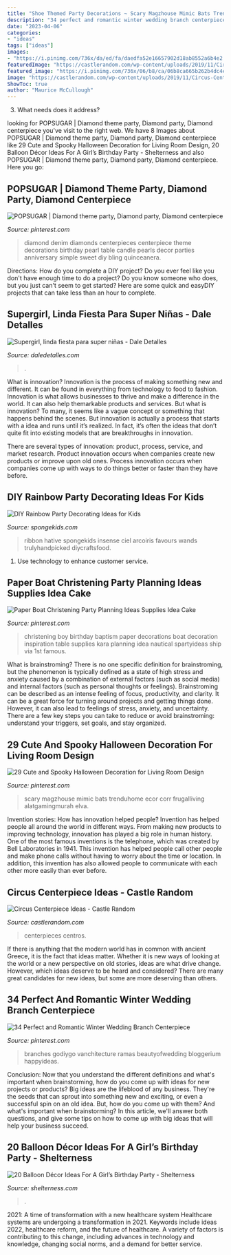 ```yaml
---
title: "Shoe Themed Party Decorations ~ Scary Magzhouse Mimic Bats Trenduhome Ecor Corr Frugalliving Alatgamingmurah Elva"
description: "34 perfect and romantic winter wedding branch centerpiece"
date: "2023-04-06"
categories:
- "ideas"
tags: ["ideas"]
images:
- "https://i.pinimg.com/736x/da/ed/fa/daedfa52e16657902d18ab8552a6b4e2.jpg"
featuredImage: "https://castlerandom.com/wp-content/uploads/2019/11/Circus-Centerpiece-4.jpg"
featured_image: "https://i.pinimg.com/736x/06/b8/ca/06b8ca665b262b4dc4e21760cc3ddb9d--diamond-decorations-diamond-centerpieces.jpg"
image: "https://castlerandom.com/wp-content/uploads/2019/11/Circus-Centerpiece-4.jpg"
ShowToc: true
author: "Maurice McCullough"
---
```



3) What needs does it address?

	

		
looking for POPSUGAR | Diamond theme party, Diamond party, Diamond centerpiece you've visit to the right web. We have 8 Images about POPSUGAR | Diamond theme party, Diamond party, Diamond centerpiece like 29 Cute and Spooky Halloween Decoration for Living Room Design, 20 Balloon Décor Ideas For A Girl’s Birthday Party - Shelterness and also POPSUGAR | Diamond theme party, Diamond party, Diamond centerpiece. Here you go:
		
    
## POPSUGAR | Diamond Theme Party, Diamond Party, Diamond Centerpiece

<img loading=lazy src="https://i.pinimg.com/736x/06/b8/ca/06b8ca665b262b4dc4e21760cc3ddb9d--diamond-decorations-diamond-centerpieces.jpg" onerror="this.onerror=null;this.src='https://tse3.mm.bing.net/th?id=OIP.XU4jlDZUblfMfE6aCRFmOAHaK8&amp;pid=15.1';" alt="POPSUGAR | Diamond theme party, Diamond party, Diamond centerpiece">

_Source: pinterest.com_

>diamond denim diamonds centerpieces centerpiece theme decorations birthday pearl table candle pearls decor parties anniversary simple sweet diy bling quinceanera. 

	

Directions: How do you complete a DIY project?
Do you ever feel like you don't have enough time to do a project? Do you know someone who does, but you just can't seem to get started? Here are some quick and easyDIY projects that can take less than an hour to complete.

    
## Supergirl, Linda Fiesta Para Super Niñas - Dale Detalles

<img loading=lazy src="https://i1.wp.com/www.daledetalles.com/wp-content/uploads/2016/07/13.jpg" onerror="this.onerror=null;this.src='https://tse1.mm.bing.net/th?id=OIP.jYkYqrgSEWnmimhI127x9QHaKt&amp;pid=15.1';" alt="Supergirl, linda fiesta para super niñas - Dale Detalles">

_Source: daledetalles.com_

>. 

	

What is innovation?
Innovation is the process of making something new and different. It can be found in everything from technology to food to fashion. Innovation is what allows businesses to thrive and make a difference in the world. It can also help themarkable products and services.
But what is innovation? To many, it seems like a vague concept or something that happens behind the scenes. But innovation is actually a process that starts with a idea and runs until it’s realized. In fact, it’s often the ideas that don’t quite fit into existing models that are breakthroughs in innovation.

There are several types of innovation: product, process, service, and market research. Product innovation occurs when companies create new products or improve upon old ones. Process innovation occurs when companies come up with ways to do things better or faster than they have before.

    
## DIY Rainbow Party Decorating Ideas For Kids

<img loading=lazy src="https://spongekids.com/wp-content/uploads/2014/11/diy-rainbow-party-decorating-ideas/4-candy-decoration.jpg" onerror="this.onerror=null;this.src='https://tse4.mm.bing.net/th?id=OIP.GfTxgQhCKywEmuWykiSTCAHaLG&amp;pid=15.1';" alt="DIY Rainbow Party Decorating Ideas for Kids">

_Source: spongekids.com_

>ribbon hative spongekids insense ciel arcoiris favours wands trulyhandpicked diycraftsfood. 

	

1. Use technology to enhance customer service.

    
## Paper Boat Christening Party Planning Ideas Supplies Idea Cake

<img loading=lazy src="https://i.pinimg.com/736x/c1/19/d0/c119d07e3307c40a2bc4905b843a999c--baptism-party-decorations-boy-baptism-party.jpg" onerror="this.onerror=null;this.src='https://tse2.mm.bing.net/th?id=OIP._mJXXLueUIdGy3APHxhgmgHaLK&amp;pid=15.1';" alt="Paper Boat Christening Party Planning Ideas Supplies Idea Cake">

_Source: pinterest.com_

>christening boy birthday baptism paper decorations boat decoration inspiration table supplies kara planning idea nautical spartyideas ship via 1st famous. 

	

What is brainstroming?
There is no one specific definition for brainstroming, but the phenomenon is typically defined as a state of high stress and anxiety caused by a combination of external factors (such as social media) and internal factors (such as personal thoughts or feelings). Brainstroming can be described as an intense feeling of focus, productivity, and clarity. It can be a great force for turning around projects and getting things done. However, it can also lead to feelings of stress, anxiety, and uncertainty. There are a few key steps you can take to reduce or avoid brainstroming: understand your triggers, set goals, and stay organized.

    
## 29 Cute And Spooky Halloween Decoration For Living Room Design

<img loading=lazy src="https://i.pinimg.com/736x/64/46/db/6446db3cedb1f8a7bb6097542aa99f1a.jpg" onerror="this.onerror=null;this.src='https://tse3.mm.bing.net/th?id=OIP.3Hm9fp3M_RUmB8FzfrdgwwHaJ3&amp;pid=15.1';" alt="29 Cute and Spooky Halloween Decoration for Living Room Design">

_Source: pinterest.com_

>scary magzhouse mimic bats trenduhome ecor corr frugalliving alatgamingmurah elva. 

	

Invention stories: How has innovation helped people?
Invention has helped people all around the world in different ways. From making new products to improving technology, innovation has played a big role in human history. One of the most famous inventions is the telephone, which was created by Bell Laboratories in 1941. This invention has helped people call other people and make phone calls without having to worry about the time or location. In addition, this invention has also allowed people to communicate with each other more easily than ever before.

    
## Circus Centerpiece Ideas - Castle Random

<img loading=lazy src="https://castlerandom.com/wp-content/uploads/2019/11/Circus-Centerpiece-4.jpg" onerror="this.onerror=null;this.src='https://tse2.mm.bing.net/th?id=OIP.28KDYOnx30ltZdto053jQwHaJ4&amp;pid=15.1';" alt="Circus Centerpiece Ideas - Castle Random">

_Source: castlerandom.com_

>centerpieces centros. 

	

If there is anything that the modern world has in common with ancient Greece, it is the fact that ideas matter. Whether it is new ways of looking at the world or a new perspective on old stories, ideas are what drive change. However, which ideas deserve to be heard and considered? There are many great candidates for new ideas, but some are more deserving than others.

    
## 34 Perfect And Romantic Winter Wedding Branch Centerpiece

<img loading=lazy src="https://i.pinimg.com/736x/da/ed/fa/daedfa52e16657902d18ab8552a6b4e2.jpg" onerror="this.onerror=null;this.src='https://tse4.mm.bing.net/th?id=OIP.pUn_iDaTSAcuPL83PCap8gHaNK&amp;pid=15.1';" alt="34 Perfect and Romantic Winter Wedding Branch Centerpiece">

_Source: pinterest.com_

>branches godiygo vanchitecture ramas beautyofwedding bloggerium happyideas. 

	

Conclusion: Now that you understand the different definitions and what's important when brainstorming, how do you come up with ideas for new projects or products?
Big ideas are the lifeblood of any business. They're the seeds that can sprout into something new and exciting, or even a successful spin on an old idea. But, how do you come up with them? And what's important when brainstorming? In this article, we'll answer both questions, and give some tips on how to come up with big ideas that will help your business succeed.

    
## 20 Balloon Décor Ideas For A Girl’s Birthday Party - Shelterness

<img loading=lazy src="https://i.shelterness.com/2017/03/17-oversized-pink-balloons-for-decorating-a-dessert-table.jpg" onerror="this.onerror=null;this.src='https://tse2.mm.bing.net/th?id=OIP.BRPvCWXyjO_-y--X9ApYSgHaLH&amp;pid=15.1';" alt="20 Balloon Décor Ideas For A Girl’s Birthday Party - Shelterness">

_Source: shelterness.com_

>. 

	

2021: A time of transformation with a new healthcare system
Healthcare systems are undergoing a transformation in 2021. Keywords include ideas 2022, healthcare reform, and the future of healthcare. A variety of factors is contributing to this change, including advances in technology and knowledge, changing social norms, and a demand for better service.

